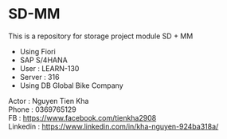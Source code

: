 # SD-MM
This is a repository for storage project module SD + MM  
- Using Fiori
- SAP S/4HANA
- User : LEARN-130
- Server : 316
- Using DB Global Bike Company

Actor : Nguyen Tien Kha  
Phone : 0369765129   
FB : https://www.facebook.com/tienkha2908  
Linkedin : https://www.linkedin.com/in/kha-nguyen-924ba318a/
